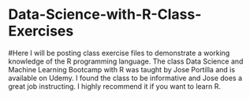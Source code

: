 # Data-Science-with-R-Class-Exercises


#Here I will be posting class exercise files to demonstrate a working knowledge of the R programming language. The class Data Science and Machine Learning Bootcamp with R was taught by Jose Portilla and is available on Udemy. I found the class to be informative and Jose does a great job instructing. I highly recommend it if you want to learn R.
